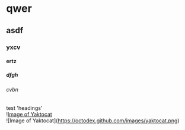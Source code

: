 # qwer
## asdf
### yxcv
#### ertz
##### dfgh
###### cvbn
test 'headings'
<br>
\![Image of Yaktocat](https://octodex.github.com/images/yaktocat.png)    <br>
\!\[Image of Yaktocat](https://octodex.github.com/images/yaktocat.png)   <br>
